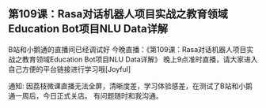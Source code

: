 ## 第109课：Rasa对话机器人项目实战之教育领域Education Bot项目NLU Data详解
B站和小鹅通的直播间已经调试好
今晚直播：《第109课：Rasa对话机器人项目实战之教育领域Education Bot项目NLU Data详解》
晚上9点准时直播，请大家进入自己方便的平台链接进行学习哦[Joyful]

通知:
因荔枝微课直播无法全屏，清晰度差，学习体验感差，在测试了B站和小鹅通一周后，今日正式关店。
有问题随时和我沟通。
